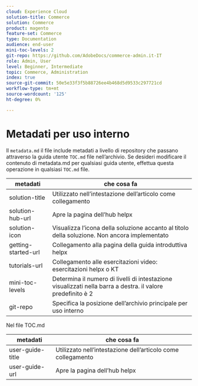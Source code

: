 ```yaml
---
cloud: Experience Cloud
solution-title: Commerce
solution: Commerce
product: magento
feature-set: Commerce
type: Documentation
audience: end-user
mini-toc-levels: 2
git-repo: https://github.com/AdobeDocs/commerce-admin.it-IT
role: Admin, User
level: Beginner, Intermediate
topic: Commerce, Administration
index: true
source-git-commit: 50e5e33f3f5b88726ee4b468d5d9533c297721cd
workflow-type: tm+mt
source-wordcount: '125'
ht-degree: 0%

---
```



# Metadati per uso interno

Il `metadata.md` il file include metadati a livello di repository che passano attraverso la guida utente `TOC.md` file nell’archivio. Se desideri modificare il contenuto di metadata.md per qualsiasi guida utente, effettua questa operazione in qualsiasi `TOC.md` file.

| metadati | che cosa fa |
|--- |--- |
| solution-title | Utilizzato nell’intestazione dell’articolo come collegamento |
| solution-hub-url | Apre la pagina dell’hub helpx |
| solution-icon | Visualizza l’icona della soluzione accanto al titolo della soluzione. Non ancora implementato |
| getting-started-url | Collegamento alla pagina della guida introduttiva helpx |
| tutorials-url | Collegamento alle esercitazioni video: esercitazioni helpx o KT |
| mini-toc-levels | Determina il numero di livelli di intestazione visualizzati nella barra a destra. il valore predefinito è 2 |
| git-repo | Specifica la posizione dell’archivio principale per uso interno |

Nel file TOC.md

| metadati | che cosa fa |
|--- |--- |
| user-guide-title | Utilizzato nell’intestazione dell’articolo come collegamento |
| user-guide-url | Apre la pagina dell’hub helpx |
